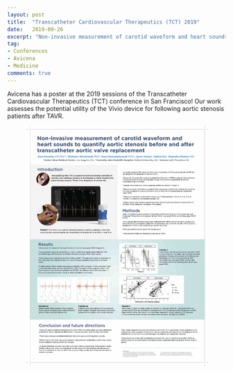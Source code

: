 ```yaml
---
layout: post
title:  "Transcatheter Cardiovascular Therapeutics (TCT) 2019"
date:   2019-09-26
excerpt: "Non-invasive measurement of carotid waveform and heart sounds to quantify aortic stenosis before and after transcatheter aortic valve replacement."
tag:
- Conferences
- Avicena
- Medicine
comments: true
---
```


Avicena has a poster at the 2019 sessions of the Transcatheter Cardiovascular Therapeutics (TCT) conference in San Francisco! Our work assesses the potential utility of the Vivio device for following aortic stenosis patients after TAVR. 


<figure>
	<a href="https://drive.google.com/open?id=1xkir8TwD2ieOMryUF22aBoRdH2BBN0D2"><img src="../photos/TCT2019-Final.jpg"></a>
</figure>

